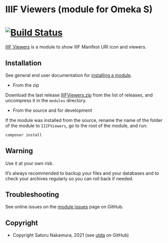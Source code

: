 IIIF Viewers (module for Omeka S)
========================

# [![Build Status](https://travis-ci.com/utda/Omeka-S-module-IiifViewers.svg?branch=master)](https://travis-ci.com/utda/Omeka-S-module-IiifViewers)

[IIIF Viewers] is a module to show IIIF Manifest URI icon and viewers.

Installation
------------

See general end user documentation for [installing a module].

* From the zip

Download the last release [IIIFViewers.zip] from the list of releases, and
uncompress it in the `modules` directory.

* From the source and for development

If the module was installed from the source, rename the name of the folder of
the module to `IIIFViewers`, go to the root of the module, and run:

```sh
composer install
```

Warning
-------

Use it at your own risk.

It’s always recommended to backup your files and your databases and to check
your archives regularly so you can roll back if needed.


Troubleshooting
---------------

See online issues on the [module issues] page on GitHub.


Copyright
---------

* Copyright Satoru Nakamura, 2021 (see [utda] on GitHub)

[IIIF Viewers]: https://github.com/utda/Omeka-S-module-IIIFViewers
[Omeka S]: https://omeka.org/s
[installing a module]: http://dev.omeka.org/docs/s/user-manual/modules/#installing-modules
[IIIFViewers.zip]: https://github.com/utda/Omeka-S-module-IIIFViewers/releases
[module issues]: https://github.com/utda/Omeka-S-module-IIIFViewers/issues
[utda]: https://github.com/utda "Satoru Nakamura"
